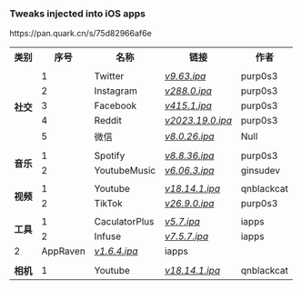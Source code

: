 ### Tweaks injected into iOS apps

<table>
    <tr> <th> 类别 </th> <th> 序号 </th> <th> 名称 </th> <th> 链接 </th> <th> 作者 </th> </tr>
	<tr>
		<td colspan="5">  </td>
    </tr>
	<tr>
		<td rowspan="5"><strong>社交</strong></td>
		<td > 1 </td> <td > Twitter </td> <td ><a href="https://github.com/purp0s3/Tweaked-iOS-Apps/releases"><em>v9.63.ipa</em></a> </td><td>purp0s3</td>
    </tr>
    <tr>
		<td > 2 </td> <td > Instagram </td> <td ><a href="https://github.com/purp0s3/Tweaked-iOS-Apps/releases"><em>v288.0.ipa</em></a> </td><td>purp0s3</td>
    </tr>
	<tr>
		<td > 3 </td> <td > Facebook </td> <td ><a href="https://github.com/purp0s3/Tweaked-iOS-Apps/releases/tag/19.may.23"><em>v415.1.ipa</em></a> </td><td>purp0s3</td>
    </tr>
	<tr>
		<td > 4 </td> <td > Reddit </td> <td ><a href="https://github.com/purp0s3/Tweaked-iOS-Apps/releases/download/19.may.23/Reddit2023.19.0_RedditFilter1.1.1.ipa"><em>v2023.19.0.ipa</em></a> </td><td>purp0s3</td>
    </tr>
	<tr>
		<td > 5 </td> <td > 微信 </td> <td ><a href="https://pan.quark.cn/s/d787a51cc981"><em>v8.0.26.ipa</em></a> </td><td>Null</td>
    </tr>
	<tr>
		<td colspan="5">  </td>
    </tr>
	<tr>
		<td rowspan="2"><strong>音乐</strong></td>
		<td > 1 </td> <td > Spotify </td> <td ><a href="https://github.com/purp0s3/Tweaked-iOS-Apps/releases/tag/19.may.23"><em>v8.8.36.ipa</em></a> </td><td>purp0s3</td>
    </tr>
	<tr>
	<td > 2 </td> <td > YoutubeMusic </td> <td ><a href="https://github.com/ginsudev/YTMusicUltimate/releases/download/v1.4.1/YTMusicUltimate_v1.4.1_YTM6.06.3.ipa"><em>v6.06.3.ipa</em></a> </td><td>ginsudev</td>
    </tr>
	<tr>
		<td colspan="5">  </td>
    </tr>
	<tr>
		<td rowspan="2"><strong>视频</strong></td>
	<td > 1 </td> <td > Youtube </td> <td ><a href="https://github.com/qnblackcat/uYouPlus/releases/download/v18.14.1-3.0/uYouPlus_18.14.1_3.0.ipa"><em>v18.14.1.ipa</em></a> </td><td>qnblackcat</td>
    </tr>
    <tr>
	<td >2 </td> <td > TikTok </td> <td ><a href="https://github.com/purp0s3/Tweaked-iOS-Apps/releases/download/30.jan.23/TikTok26.9.0_DLTikTok1.9.3.ipa"><em>v26.9.0.ipa</em></a> </td><td>purp0s3</td>
    </tr>
    <tr>
		<td colspan="5">  </td>
    </tr>
    <tr>
		<td rowspan="2"><strong>工具</strong></td>
	<td > 1 </td> <td > CaculatorPlus </td> <td ><a href="https://pan.quark.cn/s/ada5acd2cca5"><em>v5.7.ipa</em></a> </td><td>iapps</td>
    </tr>
	<tr>
	<td >2 </td> <td > Infuse </td> <td ><a href="https://pan.quark.cn/s/4876809ea92d"><em>v7.5.7.ipa</em></a> </td><td>iapps</td>
    </tr>https://pan.quark.cn/s/75d82966af6e
	<tr>
		<tr>
	<td >2 </td> <td > AppRaven </td> <td ><a href="https://pan.quark.cn/s/75d82966af6e"><em>v1.6.4.ipa</em></a> </td><td>iapps</td>
    </tr>
	<tr>
		<td colspan="5">  </td>
    </tr>
    <tr>
		<td rowspan="1"><strong>相机</strong></td>
	<td > 1 </td> <td > Youtube </td> <td ><a href="https://github.com/qnblackcat/uYouPlus/releases/download/v18.14.1-3.0/uYouPlus_18.14.1_3.0.ipa"><em>v18.14.1.ipa</em></a> </td><td>qnblackcat</td>
    </tr>
</table>
